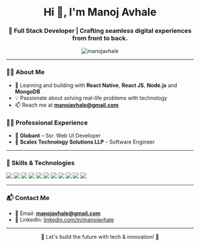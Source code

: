 <h1 align="center">Hi 👋, I'm Manoj Avhale</h1>
<h3 align="center">🚀 Full Stack Developer | Crafting seamless digital experiences from front to back.</h3>

<p align="center">
  <img src="https://komarev.com/ghpvc/?username=manojavhale&label=Profile%20views&color=fdce2e&style=flat" alt="manojavhale" />
</p>

---

### 👨‍💻 About Me

- 🌱 Learning and building with **React Native**, **React JS**, **Node.js** and **MongoDB** 
- 💡 Passionate about solving real-life problems with technology  
- 📫 Reach me at **manojavhale@gmail.com**  

### 👨‍💼 Professional Experience

- 💼 **Globant** – Ssr. Web UI Developer  
- 💼 **Scalex Technology Solutions LLP** – Software Engineer

---

### 🧠 Skills & Technologies

<p align="left">
  <img src="https://img.shields.io/badge/HTML5-E34F26?style=for-the-badge&logo=html5&logoColor=white" />
  <img src="https://img.shields.io/badge/CSS3-1572B6?style=for-the-badge&logo=css3&logoColor=white" />
  <img src="https://img.shields.io/badge/JavaScript-F7DF1E?style=for-the-badge&logo=javascript&logoColor=black" />
  <img src="https://img.shields.io/badge/React-20232A?style=for-the-badge&logo=react&logoColor=61DAFB" />
  <img src="https://img.shields.io/badge/React Native-20232A?style=for-the-badge&logo=react&logoColor=61DAFB" />
  <img src="https://img.shields.io/badge/Node.js-339933?style=for-the-badge&logo=nodedotjs&logoColor=white" />
  <img src="https://img.shields.io/badge/Express.js-000000?style=for-the-badge&logo=express&logoColor=white" />
  <img src="https://img.shields.io/badge/PHP-777BB4?style=for-the-badge&logo=php&logoColor=white" />
  <img src="https://img.shields.io/badge/MongoDB-4EA94B?style=for-the-badge&logo=mongodb&logoColor=white" />
  <img src="https://img.shields.io/badge/SQL-4479A1?style=for-the-badge&logo=mysql&logoColor=white" />
  <img src="https://img.shields.io/badge/Git-F05032?style=for-the-badge&logo=git&logoColor=white" />
</p>

---

### 📬 Contact Me

- 📧 Email: **manojavhale@gmail.com**  
- 💼 LinkedIn: [linkedin.com/in/manojavhale](https://www.linkedin.com/in/manojavhale)

---

<p align="center">🌟 Let's build the future with tech & innovation! 🌟</p>
